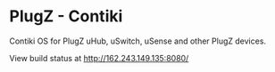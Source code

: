 PlugZ - Contiki 
=====

Contiki OS for PlugZ uHub, uSwitch, uSense and other PlugZ devices.

View build status at http://162.243.149.135:8080/
